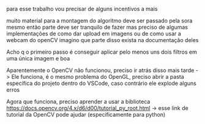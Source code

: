 para esse trabalho vou precisar de alguns incentivos a mais

muito material para a montagem do algoritmo deve ser passado pela sora mesmo então parte deve ser tranquilo de fazer
mas preciso de algumas implementações de como dar upload em imagens ou de como usar a webcam do openCV
    imagino que parte disso exista na documentação deles

Acho q o primeiro passo é conseguir aplicar pelo menos uns dois filtros em uma única imagem e boa

Aparentemente o OpenCV não funcionou, preciso ir atrás disso mais tarde -> Ele funciona, é o mesmo problema do OpenGL, preciso abrir a pasta específica do projeto dentro do VSCode, caso contrário ele explode alguns erros

Agora que funciona, preciso aprender a usar a biblioteca
https://docs.opencv.org/4.x/d6/d00/tutorial_py_root.html -> esse link de tutorial da OpenCV pode ajudar (especificamente para python)